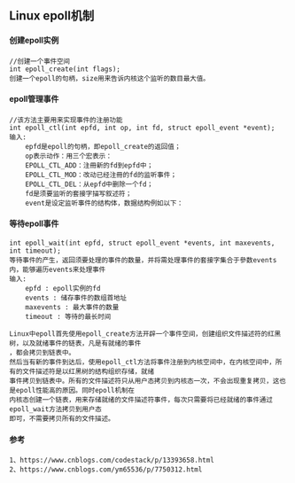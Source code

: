 
## Linux epoll机制


#### 创建epoll实例
    //创建一个事件空间
    int epoll_create(int flags);
    创建一个epoll的句柄，size用来告诉内核这个监听的数目最大值。
    
#### epoll管理事件
    //该方法主要用来实现事件的注册功能
    int epoll_ctl(int epfd, int op, int fd, struct epoll_event *event);
    输入:
        epfd是epoll的句柄，即epoll_create的返回值；
        op表示动作：用三个宏表示：
        EPOLL_CTL_ADD：注冊新的fd到epfd中；
        EPOLL_CTL_MOD：改动已经注冊的fd的监听事件；
        EPOLL_CTL_DEL：从epfd中删除一个fd；
        fd是须要监听的套接字描写叙述符；
        event是设定监听事件的结构体，数据结构例如以下：
        
#### 等待epoll事件
    int epoll_wait(int epfd, struct epoll_event *events, int maxevents, int timeout);
    等待事件的产生，返回须要处理的事件的数量，并将需处理事件的套接字集合于參数events内，能够遍历events来处理事件
    输入:
        epfd : epoll实例的fd
        events : 储存事件的数组首地址
        maxevents : 最大事件的数量
        timeout : 等待的最长时间
        
    Linux中epoll首先使用epoll_create方法开辟一个事件空间，创建组织文件描述符的红黑树，以及就绪事件的链表，凡是有就绪的事件
    ，都会拷贝到链表中。
    然后当有新的事件到达后，使用epoll_ctl方法将事件注册到内核空间中，在内核空间中，所有的文件描述符是以红黑树的结构组织存储，就绪
    事件拷贝到链表中。所有的文件描述符只从用户态拷贝到内核态一次，不会出现重复拷贝，这也是epoll性能高的原因。同时epoll机制在
    内核态创建一个链表，用来存储就绪的文件描述符事件，每次只需要将已经就绪的事件通过epoll_wait方法拷贝到用户态
    即可，不需要拷贝所有的文件描述。

#### 参考
    1、https://www.cnblogs.com/codestack/p/13393658.html
    2、https://www.cnblogs.com/ym65536/p/7750312.html